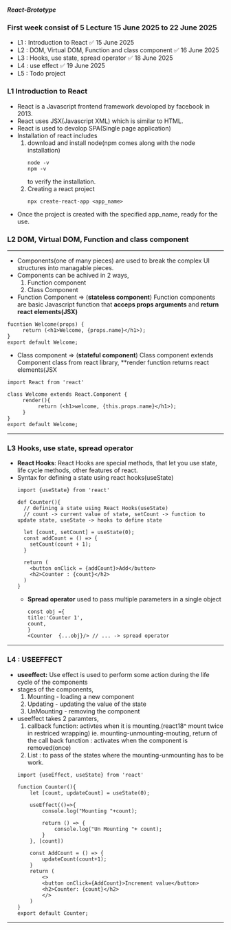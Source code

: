 ##### React-Brototype

### First week consist of 5 Lecture 15 June 2025 to 22 June 2025 
- L1 : Introduction to React ✅ 15 June 2025
- L2 : DOM, Virtual DOM, Function and class component ✅ 16 June 2025
- L3 : Hooks, use state, spread operator ✅ 18 June 2025
- L4 : use effect ✅ 19 June 2025
- L5 : Todo project

### L1 Introduction to React
- React is a Javascript frontend framework devoloped by facebook in 2013.
- React uses JSX(Javascript XML) which is similar to HTML.
- React is used to devolop SPA(Single page application)
- Installation of react includes
  1. download and install node(npm comes along with the node installation)
     ```
     node -v
     npm -v
     ```
     to verify the installation.
  2. Creating a react project
     ```
     npx create-react-app <app_name>
     ```
- Once the project is created with the specified app_name, ready for the use.

### L2 DOM, Virtual DOM, Function and class component
---- 
- Components(one of many pieces) are used to break the complex UI structures into managable pieces.
- Components can be achived in 2 ways,
  1. Function component
  2. Class Component
- Function Component => (**stateless component**) Function components are basic Javascript function that **acceps props arguments** and **return react elements(JSX)**
```
fucntion Welcome(props) {
     return (<h1>Welcome, {props.name}</h1>);
}
export default Welcome;
```
- Class component => (**stateful component**) Class component extends Component class from react library, **render function returns react elements(JSX
```
import React from 'react'

class Welcome extends React.Component {
     render(){
          return (<h1>welcome, {this.props.name}</h1>);
     }
}
export default Welcome;
```
---- 
### L3 Hooks, use state, spread operator
- **React Hooks**: React Hooks are special methods, that let you use state, life cycle methods, other features of react.
- Syntax for defining a state using react hooks(useState)
  ```
  import {useState} from 'react'

  def Counter(){
    // defining a state using React Hooks(useState)
    // count -> current value of state, setCount -> function to update state, useState -> hooks to define state
  
    let [count, setCount] = useState(0);
    const addCount = () => {
      setCount(count + 1);
    }
  
    return (
      <button onClick = {addCount}>Add</button>
      <h2>Counter : {count}</h2>
    )
  }
  ```
  - **Spread operator** used to pass multiple parameters in a single object
    ```
    const obj ={
    title:'Counter 1',
    count,
    }
    <Counter  {...obj}/> // ... -> spread operator
    ```
---
### L4 : USEEFFECT
  - **useeffect:** Use effect is used to perform some action during the life cycle of the components
  - stages of the components,
    1. Mounting - loading a new component
    2. Updating - updating the value of the state 
    3. UnMounting - removing the component
  - useeffect takes 2 paramters,
    1. callback function: activtes when it is mounting.(react18^ mount twice in restriced wrapping) ie. mounting-unmounting-mouting, 
return of the call back function : activates when the component is removed(once)
    2. List : to pass of the states where the mounting-unmounting has to be work.
    ```
    import {useEffect, useState} from 'react'

    function Counter(){
        let [count, updateCount] = useState(0);
    
        useEffect(()=>{
            console.log("Mounting "+count);
    
            return () => {
                console.log("Un Mounting "+ count);
            }
        }, [count])
    
        const AddCount = () => {
            updateCount(count+1);
        }
        return (
            <>
            <button onClick={AddCount}>Increment value</button>
            <h2>Counter: {count}</h2>
            </>
        )
    }
    export default Counter;
    ```
---
